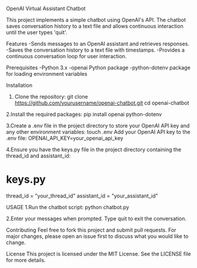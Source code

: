 OpenAI Virtual Assistant Chatbot

This project implements a simple chatbot using OpenAI's API. The chatbot saves conversation history to a text file and allows continuous interaction until the user types 'quit'.

Features
-Sends messages to an OpenAI assistant and retrieves responses.
-Saves the conversation history to a text file with timestamps.
-Provides a continuous conversation loop for user interaction.

Prerequisites
-Python 3.x
-openai Python package
-python-dotenv package for loading environment variables


Installation
1. Clone the repository:
git clone https://github.com/yourusername/openai-chatbot.git
cd openai-chatbot

2.Install the required packages:
pip install openai python-dotenv

3.Create a .env file in the project directory to store your OpenAI API key and any other environment variables:
touch .env
Add your OpenAI API key to the .env file:
OPENAI_API_KEY=your_openai_api_key

4.Ensure you have the keys.py file in the project directory containing the thread_id and assistant_id:
# keys.py
thread_id = "your_thread_id"
assistant_id = "your_assistant_id"

USAGE
1.Run the chatbot script:
python chatbot.py

2.Enter your messages when prompted. Type quit to exit the conversation.

Contributing
Feel free to fork this project and submit pull requests. For major changes, please open an issue first to discuss what you would like to change.

License
This project is licensed under the MIT License. See the LICENSE file for more details.

